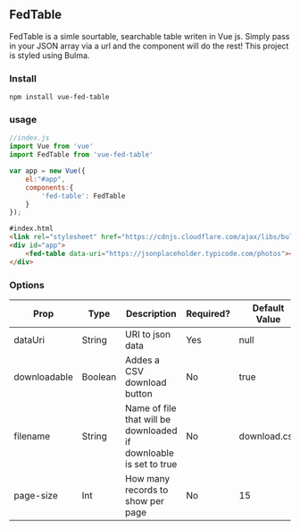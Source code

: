 ## FedTable
FedTable is a simle sourtable, searchable table writen in Vue js. Simply pass in your JSON array via a url and the component will do the rest! This project is styled using Bulma. 

[logo]: https://github.com/adam-p/markdown-here/raw/master/src/common/images/icon48.png "Logo Title Text 2"


### Install 
```npm install vue-fed-table```

### usage
```javascript
//index.js
import Vue from 'vue'
import FedTable from 'vue-fed-table'

var app = new Vue({
    el:"#app",
    components:{
        'fed-table': FedTable
    }
});
```

```html
#index.html
<link rel="stylesheet" href="https://cdnjs.cloudflare.com/ajax/libs/bulma/0.7.1/css/bulma.css">
<div id="app">
    <fed-table data-uri="https://jsonplaceholder.typicode.com/photos"></fed-table>
</div>
```

### Options
| Prop         | Type     | Description                                                       | Required? | Default Value | Example                                                |   |
|--------------|----------|-------------------------------------------------------------------|-----------|---------------|--------------------------------------------------------|---|
| dataUri      | String   | URI to json data                                                  | Yes       | null          | data-uri="https://jsonplaceholder.typicode.com/photos" |   |
| downloadable | Boolean  | Addes a CSV download button                                       | No        | true          | downloadable="true"                                    |   |
| filename     | String   | Name of file that will be downloaded if downloable is set to true | No        | download.csv  | filename="yourFile.csv"                                |   |
| page-size     | Int      | How many records to show per page                                 | No        | 15            | pageSize="10"                                          |   |

